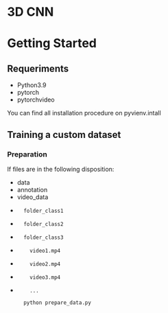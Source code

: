 # 3D CNN

# Getting Started
## Requeriments
* Python3.9
* pytorch
* pytorchvideo

You can find all installation procedure on pyvienv.intall

## Training a custom dataset
### Preparation
If files are in the following disposition:
+ data
+   annotation
+   video_data
+       folder_class1
+       folder_class2
+       folder_class3
+         video1.mp4
+         video2.mp4
+         video3.mp4
+         ...

        python prepare_data.py
